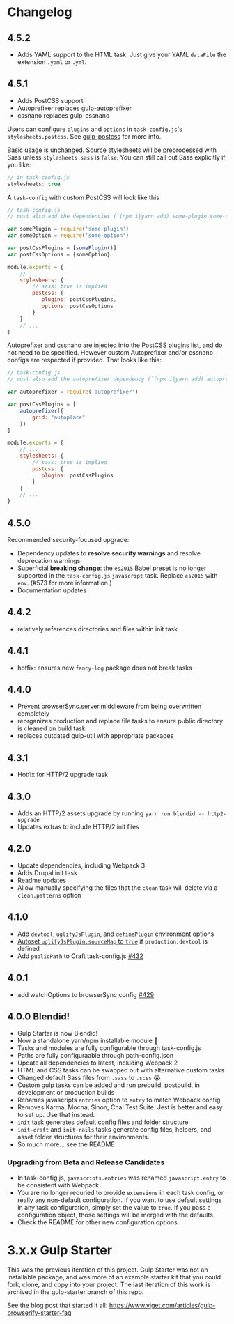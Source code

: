 # Changelog

## 4.5.2

- Adds YAML support to the HTML task. Just give your YAML `dataFile` the extension `.yaml` or `.yml`.

## 4.5.1

- Adds PostCSS support
- Autoprefixer replaces gulp-autoprefixer
- cssnano replaces gulp-cssnano

Users can configure `plugins` and `options` in `task-config.js`'s `stylesheets.postcss`. See [gulp-postcss](https://github.com/postcss/gulp-postcss) for more info.

Basic usage is unchanged. Source stylesheets will be preprocessed with Sass unless `stylesheets.sass` is `false`. You can still call out Sass explicitly if you like:

```javascript
// in task-config.js
stylesheets: true
```

A `task-config` with custom PostCSS will look like this

```javascript
// task-config.js
// must also add the dependencies (`(npm i|yarn add) some-plugin some-option`)

var somePlugin = require('some-plugin')
var someOption = require('some-option')

var postCssPlugins = [somePlugin()]
var postCssOptions = {someOption}

module.exports = {
    // ...
    stylesheets: {
        // sass: true is implied
        postcss: {
           plugins: postCssPlugins,
           options: postCssOptions
        }
    }
    // ...
}
```

Autoprefixer and cssnano are injected into the PostCSS plugins list, and do not need to be specified. However custom Autoprefixer and/or cssnano configs are respected if provided. That looks like this:

```javascript
// task-config.js
// must also add the autoprefixer dependency (`(npm i|yarn add) autoprefixer`)

var autoprefixer = require('autoprefixer')

var postCssPlugins = [
    autoprefixer({
        grid: "autoplace"
    })
]

module.exports = {
    // ...
    stylesheets: {
        // sass: true is implied
        postcss: {
           plugins: postCssPlugins
        }
    }
    // ...
}
```



## 4.5.0
Recommended security-focused upgrade:
- Dependency updates to **resolve security warnings** and resolve deprecation warnings.
- Superficial **breaking change**: the `es2015` Babel preset is no longer supported in the `task-config.js` `javascript` task. Replace `es2015` with `env`. (#573 for more information.)
- Documentation updates

## 4.4.2
- relatively references directories and files within init task

## 4.4.1
- hotfix: ensures new `fancy-log` package does not break tasks

## 4.4.0
- Prevent browserSync.server.middleware from being overwritten completely
- reorganizes production and replace file tasks to ensure public directory is cleaned on build task
- replaces outdated gulp-util with appropriate packages

## 4.3.1
- Hotfix for HTTP/2 upgrade task

## 4.3.0
- Adds an HTTP/2 assets upgrade by running `yarn run blendid -- http2-upgrade`
- Updates extras to include HTTP/2 init files

## 4.2.0
- Update dependencies, including Webpack 3
- Adds Drupal init task
- Readme updates
- Allow manually specifying the files that the `clean` task will delete via a `clean.patterns` option


## 4.1.0
- Add `devtool`, `uglifyJsPlugin`, and `definePlugin` environment options
- [Autoset `uglifyJsPlugin.sourceMap` to `true`](https://github.com/webpack/webpack/issues/2704#issuecomment-228860162) if `production.devtool` is defined
- Add `publicPath` to Craft task-config.js [#432](https://github.com/vigetlabs/blendid/issues/432)

## 4.0.1
- add watchOptions to browserSync config [#429](https://github.com/vigetlabs/blendid/pull/429)

## 4.0.0 Blendid!

- Gulp Starter is now Blendid!
- Now a standalone yarn/npm installable module :tada:
- Tasks and modules are fully configurable through task-config.js
- Paths are fully configuraable through path-config.json
- Update all dependencies to latest, including Webpack 2
- HTML and CSS tasks can be swapped out with alternative custom tasks
- Changed default Sass files from `.sass` to `.scss` 😭
- Custom gulp tasks can be added and run prebuild, postbuild, in development or production builds
- Renames javascripts `entries` option to `entry` to match Webpack config
- Removes Karma, Mocha, Sinon, Chai Test Suite. Jest is better and easy to set up. Use that instead.
- `init` task generates default config files and folder structure
- `init-craft` and `init-rails` tasks generate config files, helpers, and asset folder structures for their environments.
- So much more... see the README

### Upgrading from Beta and Release Candidates
- In task-config.js, `javascripts.entries` was renamed `javascript.entry` to be consistent with Webpack.
- You are no longer requried to provide `extensions` in each task config, or really any non-default configuration. If you want to use default settings in any task configuration, simply set the value to `true`. If you pass a configuration object, those settings will be merged with the defaults.
- Check the README for other new configuration options.

# 3.x.x Gulp Starter

This was the previous iteration of this project. Gulp Starter was not an installable package, and was more of an example starter kit that you could fork, clone, and copy into your project. The last iteration of this work is archived in the gulp-starter branch of this repo.

See the blog post that started it all:
https://www.viget.com/articles/gulp-browserify-starter-faq

